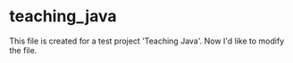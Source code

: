 # teaching_java
This file is created for a test project 'Teaching Java'. 
Now I'd like to modify the file.
